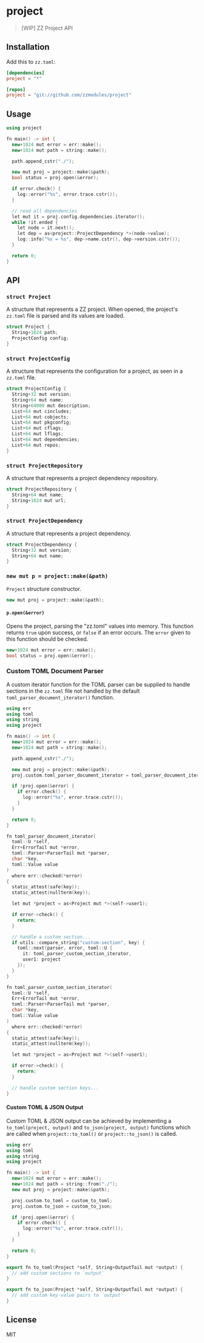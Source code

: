 project
=======

> [WIP] ZZ Project API

## Installation

Add this to `zz.toml`:

```toml
[dependencies]
project = "*"

[repos]
project = "git://github.com/zzmodules/project"
```

## Usage

```c++
using project

fn main() -> int {
  new+1024 mut error = err::make();
  new+1024 mut path = string::make();

  path.append_cstr("./");

  new mut proj = project::make(&path);
  bool status = proj.open(&error);

  if error.check() {
    log::error("%s", error.trace.cstr());
  }

  // read all dependencies
  let mut it = proj.config.dependencies.iterator();
  while !it.ended {
    let node = it.next();
    let dep = as<project::ProjectDependency *>(node->value);
    log::info("%s = %s", dep->name.cstr(), dep->version.cstr());
  }

  return 0;
}
```

## API

### `struct Project`
A structure that represents a ZZ project. When opened, the project's `zz.toml`
file is parsed and its values are loaded.

```c++
struct Project {
  String+1024 path;
  ProjectConfig config;
}
```

### `struct ProjectConfig`

A structure that represents the configuration for a project, as seen in a `zz.toml` file.

```c++
struct ProjectConfig {
  String+32 mut version;
  String+64 mut name;
  String+64000 mut description;
  List+64 mut cincludes;
  List+64 mut cobjects;
  List+64 mut pkgconfig;
  List+64 mut cflags;
  List+64 mut lflags;
  List+64 mut dependencies;
  List+64 mut repos;
}
```

### `struct ProjectRepository`

A structure that represents a project dependency repository.

```c++
struct ProjectRepository {
  String+64 mut name;
  String+1024 mut url;
}
```

### `struct ProjectDependency`

A structure that represents a project dependency.

```c++
struct ProjectDependency {
  String+32 mut version;
  String+64 mut name;
}
```

### `new mut p = project::make(&path)`

`Project` structure constructor.

```c++
new mut proj = project::make(&path);
```

#### `p.open(&error)`

Opens the project, parsing the "zz.toml" values into memory. This function
returns `true` upon success, or `false` if an error occurs. The `error` given
to this function should be checked.

```c++
new+1024 mut error = err::make();
bool status = proj.open(&error);
```

### Custom TOML Document Parser

A custom iterator function for the TOML parser can be supplied to handle
sections in the `zz.toml` file not handled by the default
`toml_parser_document_iterator()` function.

```c++
using err
using toml
using string
using project

fn main() -> int {
  new+1024 mut error = err::make();
  new+1024 mut path = string::make();

  path.append_cstr("./");

  new mut proj = project::make(&path);
  proj.custom.toml_parser_document_iterator = toml_parser_document_iterator;

  if !proj.open(&error) {
    if error.check() {
      log::error("%s", error.trace.cstr());
    }
  }

  return 0;
}

fn toml_parser_document_iterator(
  toml::U *self,
  Err+ErrorTail mut *error,
  toml::Parser+ParserTail mut *parser,
  char *key,
  toml::Value value
)
  where err::checked(*error)
{
  static_attest(safe(key));
  static_attest(nullterm(key));

  let mut *project = as<Project mut *>(self->user1);

  if error->check() {
    return;
  }

  // handle a custom section...
  if utils::compare_string("custom-section", key) {
    toml::next(parser, error, toml::U {
      it: toml_parser_custom_section_iterator,
      user1: project
    });
  }
}

fn toml_parser_custom_section_iterator(
  toml::U *self,
  Err+ErrorTail mut *error,
  toml::Parser+ParserTail mut *parser,
  char *key,
  toml::Value value
)
  where err::checked(*error)
{
  static_attest(safe(key));
  static_attest(nullterm(key));

  let mut *project = as<Project mut *>(self->user1);

  if error->check() {
    return;
  }

  // handle custom section keys...
}
```

#### Custom TOML & JSON Output

Custom TOML & JSON output can be achieved by implementing a
`to_toml(project, output)` and `to_json(project, output)`
functions which are called when `project::to_toml()` or
`project::to_json()` is called.

```c++
using err
using toml
using string
using project

fn main() -> int {
  new+1024 mut error = err::make();
  new+1024 mut path = string::from("./");
  new mut proj = project::make(&path);

  proj.custom.to_toml = custom_to_toml;
  proj.custom.to_json = custom_to_json;

  if !proj.open(&error) {
    if error.check() {
      log::error("%s", error.trace.cstr());
    }
  }

  return 0;
}

export fn to_toml(Project *self, String+OutputTail mut *output) {
  // add custom sections to `output`
}

export fn to_json(Project *self, String+OutputTail mut *output) {
  // add custom key-value pairs to `output`
}
```

## License

MIT

